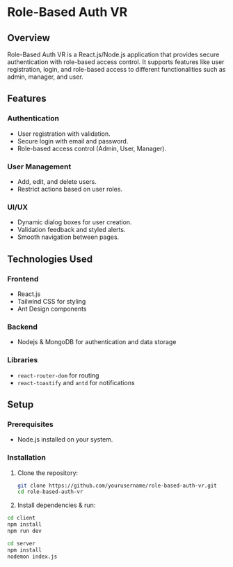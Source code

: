 # Role-Based Auth VR

## Overview

Role-Based Auth VR is a React.js/Node.js application that provides secure authentication with role-based access control. It supports features like user registration, login, and role-based access to different functionalities such as admin, manager, and user.

## Features

### Authentication

- User registration with validation.
- Secure login with email and password.
- Role-based access control (Admin, User, Manager).

### User Management

- Add, edit, and delete users.
- Restrict actions based on user roles.

### UI/UX

- Dynamic dialog boxes for user creation.
- Validation feedback and styled alerts.
- Smooth navigation between pages.

## Technologies Used

### Frontend

- React.js
- Tailwind CSS for styling
- Ant Design components

### Backend

- Nodejs & MongoDB for authentication and data storage

### Libraries

- `react-router-dom` for routing
- `react-toastify` and `antd` for notifications

## Setup

### Prerequisites

- Node.js installed on your system.

### Installation

1. Clone the repository:

   ```bash
   git clone https://github.com/yourusername/role-based-auth-vr.git
   cd role-based-auth-vr

   ```

2. Install dependencies & run:

```bash
cd client
npm install
npm run dev

cd server
npm install
nodemon index.js
```
